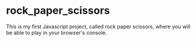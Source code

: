 # rock_paper_scissors
This is my first Javascript project, called rock paper scissors, where you will be able to play in your browser's console.
